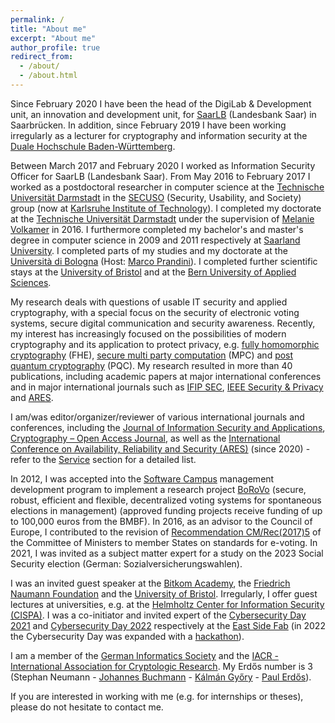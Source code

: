 ```yaml
---
permalink: /
title: "About me"
excerpt: "About me"
author_profile: true
redirect_from: 
  - /about/
  - /about.html
---
```


Since February 2020 I have been the head of the DigiLab & Development unit, an innovation and development unit, for [SaarLB](https://www.saarlb.de) (Landesbank Saar) in Saarbrücken. In addition, since February 2019 I have been working irregularly as a lecturer for cryptography and information security at the [Duale Hochschule Baden-Württemberg](https://www.karlsruhe.dhbw.de).

Between March 2017 and February 2020 I worked as Information Security Officer for SaarLB (Landesbank Saar). From May 2016 to February 2017 I worked as a postdoctoral researcher in computer science at the [Technische Universität Darmstadt](https://www.tu-darmstadt.de) in the [SECUSO](https://secuso.aifb.kit.edu) (Security, Usability, and Society) group (now at [Karlsruhe Institute of Technology](https://www.kit.edu)). I completed my doctorate at the [Technische Universität Darmstadt](https://www.tu-darmstadt.de) under the supervision of [Melanie Volkamer](https://secuso.aifb.kit.edu/Team_Volkamer.php) in 2016. I furthermore completed my bachelor's and master's degree in computer science in 2009 and 2011 respectively at [Saarland University](https://www.uni-saarland.de/start.html). I completed parts of my studies and my doctorate at the [Università di Bologna](https://www.unibo.it) (Host: [Marco Prandini](https://www.unibo.it/sitoweb/marco.prandini)). I completed further scientific stays at the [University of Bristol](https://www.bristol.ac.uk) and at the [Bern University of Applied Sciences](https://www.bfh.ch/).

My research deals with questions of usable IT security and applied cryptography, with a special focus on the security of electronic voting systems, secure digital communication and security awareness. Recently, my interest has increasingly focused on the possibilities of modern cryptography and its application to protect privacy, e.g. [fully homomorphic cryptography](https://shaih.github.io/pubs/he-chapter.pdf) (FHE), [secure multi party computation](https://www.cs.virginia.edu/~evans/pragmaticmpc/pragmaticmpc.pdf) (MPC) and [post quantum cryptography](https://core.ac.uk/download/pdf/144828958.pdf) (PQC). My research resulted in more than 40 publications, including academic papers at major international conferences and in major international journals such as [IFIP SEC](https://www.ifipsec.org), [IEEE Security & Privacy](https://www.computer.org/csdl/magazine/sp) and [ARES](https://www.ares-conference.eu). 

<!-- The most relevant result of my research is the development of a framework for evaluating the security of internet voting systems (SecIVo: a quantitative security evaluation framework for internet voting schemes and Election-Dependent Security Evaluation of Internet Voting Schemes) as well as the development of the internet voting system Pretty Understandable Democracy and the work on the practicability of the coercion-resistant internet voting system Civitas (Civitas and the real world und Towards A Practical JCJ / Civitas Implementation). In further research I dealt with the usability of the end-to-end verifiable Helios internet voting system (Helios Verification: To Alleviate, or to Nominate: Is That the Question, or Shall we Have Both?) as well as security awareness for SMEs (Don’t Be Deceived: The Message Might Be Fake and Effektiver Schutz vor betrügerischen Nachrichten). -->

I am/was editor/organizer/reviewer of various international journals and conferences, including the [Journal of Information Security and Applications](https://www.sciencedirect.com/journal/journal-of-information-security-and-applications),  [Cryptography – Open Access Journal](https://www.mdpi.com/journal/cryptography), as well as the [International Conference on Availability, Reliability and Security (ARES)](https://www.ares-conference.eu) (since 2020) - refer to the [Service](http://stephanneumann83.github.io/services/) section for a detailed list. 

In 2012, I was accepted into the [Software Campus](https://softwarecampus.de) management development program to implement a research project [BoRoVo](https://softwarecampus.de/projekt/borovo-sichere-robuste-effiziente-und-flexible-dezentrale-wahlsysteme-fuer-spontane-wahlen-in-managements/) (secure, robust, efficient and flexible, decentralized voting systems for spontaneous elections in management) (approved funding projects receive funding of up to 100,000 euros from the BMBF). In 2016, as an advisor to the Council of Europe, I contributed to the revision of [Recommendation CM/Rec(2017)5](https://rm.coe.int/0900001680726f6f) of the Committee of Ministers to member States on standards for e-voting. In 2021, I was invited as a subject matter expert for a study on the 2023 Social Security election (German: Sozialversicherungswahlen). 

I was an invited guest speaker at the [Bitkom Academy](https://bitkom-akademie.de), the [Friedrich Naumann Foundation](https://www.freiheit.org/de) and the [University of Bristol](https://www.bristol.ac.uk). Irregularly, I offer guest lectures at universities, e.g. at the [Helmholtz Center for Information Security (CISPA)](https://cms.cispa.saarland/poser_2122/). I was a co-initiator and invited expert of the [Cybersecurity Day 2021](https://eastsidefab.de/cybersecurity-keine-option-sondern-ein-muss/) and [Cybersecurity Day 2022](https://eastsidefab.de/cybersecurity-day-2022/) respectively at the [East Side Fab](https://eastsidefab.de/) (in 2022 the Cybersecurity Day was expanded with a [hackathon](https://www.youtube.com/watch?v=o4BG7ByAD2A)).

I am a member of the [German Informatics Society](https://www.gi.de) and the [IACR - International Association for Cryptologic Research](https://www.iacr.org). My Erdős number is 3 (Stephan Neumann - [Johannes Buchmann](https://en.wikipedia.org/wiki/Johannes_Buchmann) - [Kálmán Győry](https://hu.wikipedia.org/wiki/Győry_Kálmán) - [Paul Erdős](https://en.wikipedia.org/wiki/Paul_Erdős)).

If you are interested in working with me (e.g. for internships or theses), please do not hesitate to contact me.
